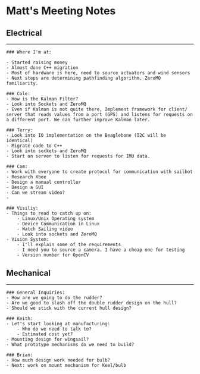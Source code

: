 Matt's Meeting Notes
====================
Electrical
----------
___
    ### Where I'm at:
	
	- Started raising money
	- Almost done C++ migration
	- Most of hardware is here, need to source actuators and wind sensors
	- Next steps are determining pathfinding algorithm, ZeroMQ familiarity.

    ### Cole:
	- How is the Kalman Filter?
	- Look into Sockets and ZeroMQ
	- Even if Kalman is not quite there, Implement framework for client/
	server that reads values from a port (GPS) and listens for requests on
	a different port. We can further improve Kalman later.

    ### Terry:
	- Look into IO implementation on the Beaglebone (I2C will be identical)
	- Migrate code to C++
	- Look into sockets and ZeroMQ
	- Start on server to listen for requests for IMU data.

    ### Cam:
	- Work with everyone to create protocol for communication with sailbot
	- Research Xbee
	- Design a manual controller
	- Design a GUI
	- Can we stream video?
	- 

    ### Visiliy:
	- Things to read to catch up on:
	    - Linux/Unix Operating system
	    - Device Communication in Linux
	    - Watch Sailing video
	    - Look into sockets and ZeroMQ
	- Vision System:
	    - I'll explain some of the requirements
	    - I need you to source a camera. I have a cheap one for testing
	    - Version number for OpenCV

Mechanical
----------
___
    ### General Inquiries:
	- How are we going to do the rudder?
	- Are we good to slash off the double rudder design on the hull?
	- Should we stick with the current hull design?

    ### Keith:
	- Let's start looking at manufacturing:
	    - Who do we need to talk to?
	    - Estimated cost yet?
	- Mounting design for wingsail?
	- What prototype mechanisms do we need to build?

    ### Brian:
	- How much design work needed for bulb?
	- Next: work on mount mechanism for Keel/bulb



